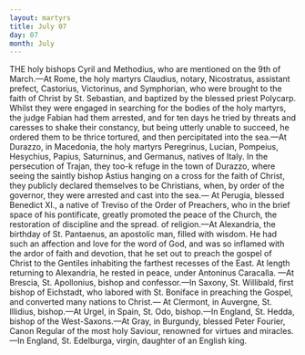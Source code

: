 ```yaml
---
layout: martyrs
title: July 07
day: 07
month: July
---
```

THE holy bishops Cyril and Methodius, who are
mentioned on the 9th of March.&mdash;At Rome, the
holy martyrs Claudius, notary, Nicostratus, assistant prefect, Castorius, Victorinus, and Symphorian,
who were brought to the faith of Christ by St. Sebastian, and baptized by the blessed priest Polycarp.
Whilst they were engaged in searching for the bodies
of the holy martyrs, the judge Fabian had them arrested, and for ten days he tried by threats and
caresses to shake their constancy, but being utterly
unable to succeed, he ordered them to be thrice tortured, and then percipitated into the sea.&mdash;At Durazzo, in Macedonia, the holy martyrs Peregrinus,
Lucian, Pompeius, Hesychius, Papius, Saturninus,
and Germanus, natives of Italy. In the persecution
of Trajan, they too-k refuge in the town of Durazzo,
where seeing the saintly bishop Astius hanging on a
cross for the faith of Christ, they publicly declared
themselves to be Christians, when, by order of the
governor, they were arrested and cast into the sea.&mdash;
At Perugia, blessed Benedict XI., a native of Treviso of the Order of Preachers, who in the brief
space of his pontificate, greatly promoted the peace
of the Church, the restoration of discipline and the
spread. of religion.&mdash;At Alexandria, the birthday of
St. Pantaenus, an apostolic man, filled with wisdom.
He had such an affection and love for the word of
God, and was so inflamed with the ardor of faith
and devotion, that he set out to preach the gospel of
Christ to the Gentiles inhabiting the farthest recesses of the East. At length returning to Alexandria, he rested in peace, under Antoninus Caracalla.
&mdash;At Brescia, St. Apollonius, bishop and confessor.&mdash;In Saxony, St. Willibald, first bishop of Eichstadt, who labored with St. Boniface in preaching
the Gospel, and converted many nations to Christ.&mdash;
At Clermont, in Auvergne, St. Illidius, bishop.&mdash;At
Urgel, in Spain, St. Odo, bishop.&mdash;In England, St.
Hedda, bishop of the West-Saxons.&mdash;At Gray, in
Burgundy, blessed Peter Fourier, Canon Regular of
the most holy Saviour, renowned for virtues and
miracles.&mdash;In England, St. Edelburga, virgin, daughter of an English king.

